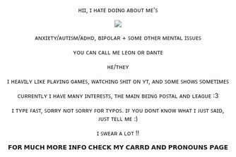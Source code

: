<p align="center">
ʜɪɪ, ɪ ʜᴀᴛᴇ ᴅᴏɪɴɢ ᴀʙᴏᴜᴛ ᴍᴇ'ꜱ
<p align="center">
  <img src= "https://img1.picmix.com/output/pic/normal/8/3/1/9/11629138_00224.gif"
</p>
<p align="center">
ᴀɴxɪᴇᴛʏ/ᴀᴜᴛɪꜱᴍ/ᴀᴅʜᴅ, ʙɪᴘᴏʟᴀʀ + ꜱᴏᴍᴇ ᴏᴛʜᴇʀ ᴍᴇɴᴛᴀʟ ɪꜱꜱᴜᴇꜱ
<p align="center">
ʏᴏᴜ ᴄᴀɴ ᴄᴀʟʟ ᴍᴇ ʟᴇᴏɴ ᴏʀ ᴅᴀɴᴛᴇ
<p align="center">
ʜᴇ/ᴛʜᴇʏ
<p align="center">
ɪ ʜᴇᴀᴠɪʟʏ ʟɪᴋᴇ ᴘʟᴀʏɪɴɢ ɢᴀᴍᴇꜱ, ᴡᴀᴛᴄʜɪɴɢ ꜱʜɪᴛ ᴏɴ ʏᴛ, ᴀɴᴅ ꜱᴏᴍᴇ ꜱʜᴏᴡꜱ ꜱᴏᴍᴇᴛɪᴍᴇꜱ
<p align="center">
ᴄᴜʀʀᴇɴᴛʟʏ ɪ ʜᴀᴠᴇ ᴍᴀɴʏ ɪɴᴛᴇʀᴇꜱᴛꜱ, ᴛʜᴇ ᴍᴀɪɴ ʙᴇɪɴɢ ᴘᴏꜱᴛᴀʟ ᴀɴᴅ ʟᴇᴀɢᴜᴇ :3 
<p align="center">
ɪ ᴛʏᴘᴇ ꜰᴀꜱᴛ, ꜱᴏʀʀʏ ɴᴏᴛ ꜱᴏʀʀʏ ꜰᴏʀ ᴛʏᴘᴏꜱ. ɪꜰ ʏᴏᴜ ᴅᴏɴᴛ ᴋɴᴏᴡ ᴡʜᴀᴛ ɪ ᴊᴜꜱᴛ ꜱᴀɪᴅ, ᴊᴜꜱᴛ ᴛᴇʟʟ ᴍᴇ :)
<p align="center">
ɪ ꜱᴡᴇᴀʀ ᴀ ʟᴏᴛ !! 
<p align="center">
𝗙𝗢𝗥 𝗠𝗨𝗖𝗛 𝗠𝗢𝗥𝗘 𝗜𝗡𝗙𝗢 𝗖𝗛𝗘𝗖𝗞 𝗠𝗬 𝗖𝗔𝗥𝗥𝗗 𝗔𝗡𝗗 𝗣𝗥𝗢𝗡𝗢𝗨𝗡𝗦 𝗣𝗔𝗚𝗘
